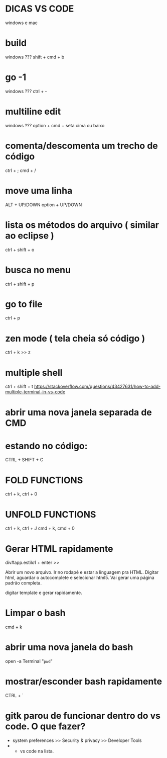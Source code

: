# DICAS VS CODE

windows e mac


# build
windows ???
shift + cmd + b

# go -1
windows ???
ctrl + -

# multiline edit
windows ???
option + cmd + seta cima ou baixo

# comenta/descomenta um trecho de código
ctrl + ; 
cmd + /

# move uma linha
ALT + UP/DOWN
option + UP/DOWN

# lista os métodos do arquivo ( similar ao eclipse )
ctrl + shift + o

# busca no menu
ctrl + shift + p

# go to file
ctrl + p

# zen mode ( tela cheia só código )
ctrl + k >> z

# multiple shell
ctrl + shift + t
https://stackoverflow.com/questions/43427631/how-to-add-multiple-terminal-in-vs-code

# abrir uma nova janela separada de CMD
# estando no código:	
CTRL + SHIFT + C

# FOLD FUNCTIONS
ctrl + k, ctrl + 0

# UNFOLD FUNCTIONS
ctrl + k, ctrl + J
cmd + k, cmd + 0

# Gerar HTML rapidamente
div#app.estilo1 + enter >> <div id="app" class="estilo1"></div>

Abrir um novo arquivo. Ir no rodapé e estar a linguagem pra HTML.
Digitar html, aguardar o autocomplete e selecionar html5.
Vai gerar uma página padrão completa.

digitar template e gerar <template></template> rapidamente.


# Limpar o bash
cmd + k

# abrir uma nova janela do bash
open -a Terminal "`pwd`"

# mostrar/esconder bash rapidamente
CTRL + `

# gitk parou de funcionar dentro do vs code. O que fazer?
- system preferences >> Security & privacy >> Developer Tools
- + vs code na lista.
